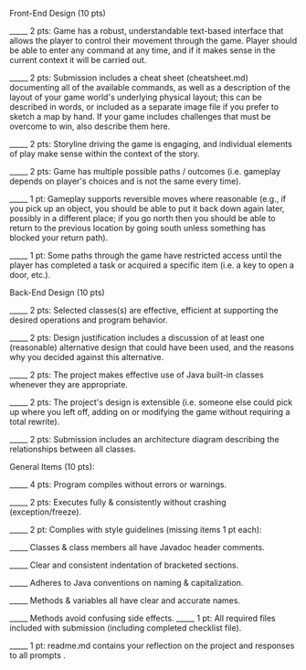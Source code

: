 Front-End Design (10 pts)

_____ 2 pts: Game has a robust, understandable text-based interface that allows the player to control their movement through the game. Player should be able to enter any command at any time, and if it makes sense in the current context it will be carried out.

_____ 2 pts: Submission includes a cheat sheet (cheatsheet.md) documenting all of the available commands, as well as a description of the layout of your game world's underlying physical layout; this can be described in words, or included as a separate image file if you prefer to sketch a map by hand. If your game includes challenges that must be overcome to win, also describe them here.

_____ 2 pts: Storyline driving the game is engaging, and individual elements of play make sense within the context of the story.

_____ 2 pts: Game has multiple possible paths / outcomes (i.e. gameplay depends on player's choices and is not the same every time).

_____ 1 pt: Gameplay supports reversible moves where reasonable (e.g., if you pick up an object, you should be able to put it back down again later, possibly in a different place; if you go north then you should be able to return to the previous location by going south unless something has blocked your return path).

_____ 1 pt: Some paths through the game have restricted access until the player has completed a task or acquired a specific item (i.e. a key to open a door, etc.).

Back-End Design (10 pts)

_____ 2 pts: Selected classes(s) are effective, efficient at supporting the desired operations and program behavior.

_____ 2 pts: Design justification includes a discussion of at least one (reasonable) alternative design that could have been used, and the reasons why you decided against this alternative.

_____ 2 pts: The project makes effective use of Java built-in classes whenever they are appropriate.

_____ 2 pts: The project's design is extensible (i.e. someone else could pick up where you left off, adding on or modifying the game without requiring a total rewrite).

_____ 2 pts: Submission includes an architecture diagram describing the relationships between all classes.

General Items (10 pts):

_____ 4 pts: Program compiles without errors or warnings.

_____ 2 pts: Executes fully & consistently without crashing (exception/freeze).

_____ 2 pt: Complies with style guidelines (missing items 1 pt each):

  _____ Classes & class members all have Javadoc header comments.

  _____ Clear and consistent indentation of bracketed sections.

  _____ Adheres to Java conventions on naming & capitalization.

  _____ Methods & variables all have clear and accurate names.

  _____ Methods avoid confusing side effects.
_____ 1 pt: All required files included with submission (including completed checklist file).

_____ 1 pt: readme.md contains your reflection on the project and responses to all prompts .